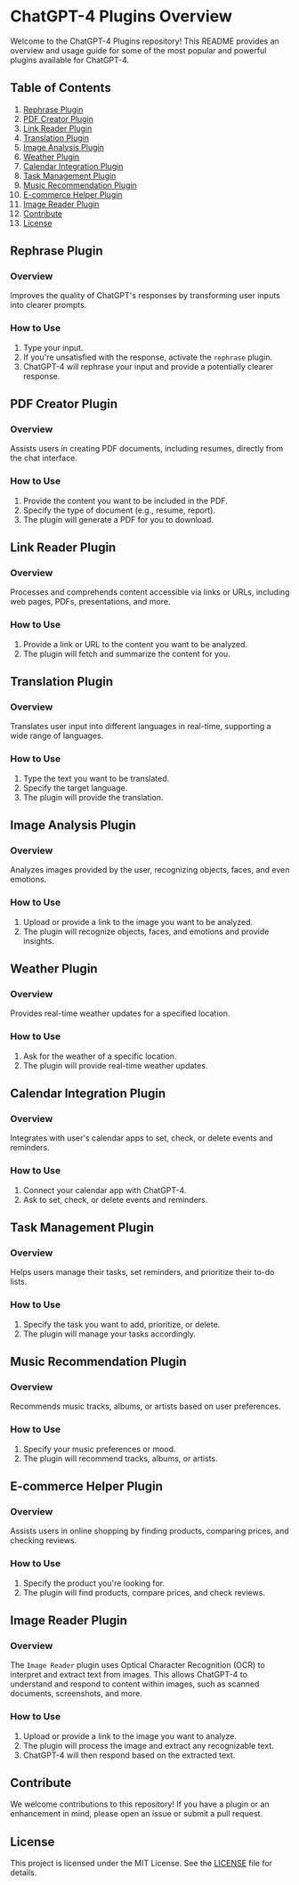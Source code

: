 # ChatGPT-4 Plugins Overview

Welcome to the ChatGPT-4 Plugins repository! This README provides an overview and usage guide for some of the most popular and powerful plugins available for ChatGPT-4.

## Table of Contents

1. [Rephrase Plugin](#rephrase-plugin)
2. [PDF Creator Plugin](#pdf-creator-plugin)
3. [Link Reader Plugin](#link-reader-plugin)
4. [Translation Plugin](#translation-plugin)
5. [Image Analysis Plugin](#image-analysis-plugin)
6. [Weather Plugin](#weather-plugin)
7. [Calendar Integration Plugin](#calendar-integration-plugin)
8. [Task Management Plugin](#task-management-plugin)
9. [Music Recommendation Plugin](#music-recommendation-plugin)
10. [E-commerce Helper Plugin](#e-commerce-helper-plugin)
11. [Image Reader Plugin](#image-reader-plugin)
12. [Contribute](#contribute)
13. [License](#license)

## Rephrase Plugin

### Overview
Improves the quality of ChatGPT's responses by transforming user inputs into clearer prompts.

### How to Use
1. Type your input.
2. If you're unsatisfied with the response, activate the `rephrase` plugin.
3. ChatGPT-4 will rephrase your input and provide a potentially clearer response.

## PDF Creator Plugin

### Overview
Assists users in creating PDF documents, including resumes, directly from the chat interface.

### How to Use
1. Provide the content you want to be included in the PDF.
2. Specify the type of document (e.g., resume, report).
3. The plugin will generate a PDF for you to download.

## Link Reader Plugin

### Overview
Processes and comprehends content accessible via links or URLs, including web pages, PDFs, presentations, and more.

### How to Use
1. Provide a link or URL to the content you want to be analyzed.
2. The plugin will fetch and summarize the content for you.

## Translation Plugin

### Overview
Translates user input into different languages in real-time, supporting a wide range of languages.

### How to Use
1. Type the text you want to be translated.
2. Specify the target language.
3. The plugin will provide the translation.

## Image Analysis Plugin

### Overview
Analyzes images provided by the user, recognizing objects, faces, and even emotions.

### How to Use
1. Upload or provide a link to the image you want to be analyzed.
2. The plugin will recognize objects, faces, and emotions and provide insights.

## Weather Plugin

### Overview
Provides real-time weather updates for a specified location.

### How to Use
1. Ask for the weather of a specific location.
2. The plugin will provide real-time weather updates.

## Calendar Integration Plugin

### Overview
Integrates with user's calendar apps to set, check, or delete events and reminders.

### How to Use
1. Connect your calendar app with ChatGPT-4.
2. Ask to set, check, or delete events and reminders.

## Task Management Plugin

### Overview
Helps users manage their tasks, set reminders, and prioritize their to-do lists.

### How to Use
1. Specify the task you want to add, prioritize, or delete.
2. The plugin will manage your tasks accordingly.

## Music Recommendation Plugin

### Overview
Recommends music tracks, albums, or artists based on user preferences.

### How to Use
1. Specify your music preferences or mood.
2. The plugin will recommend tracks, albums, or artists.

## E-commerce Helper Plugin

### Overview
Assists users in online shopping by finding products, comparing prices, and checking reviews.

### How to Use
1. Specify the product you're looking for.
2. The plugin will find products, compare prices, and check reviews.

## Image Reader Plugin

### Overview
The `Image Reader` plugin uses Optical Character Recognition (OCR) to interpret and extract text from images. This allows ChatGPT-4 to understand and respond to content within images, such as scanned documents, screenshots, and more.

### How to Use
1. Upload or provide a link to the image you want to analyze.
2. The plugin will process the image and extract any recognizable text.
3. ChatGPT-4 will then respond based on the extracted text.

## Contribute

We welcome contributions to this repository! If you have a plugin or an enhancement in mind, please open an issue or submit a pull request.

## License

This project is licensed under the MIT License. See the [LICENSE](LICENSE) file for details.
